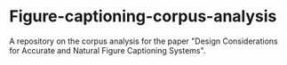 # Figure-captioning-corpus-analysis
A repository on the corpus analysis for the paper "Design Considerations for Accurate and Natural Figure Captioning Systems". 
